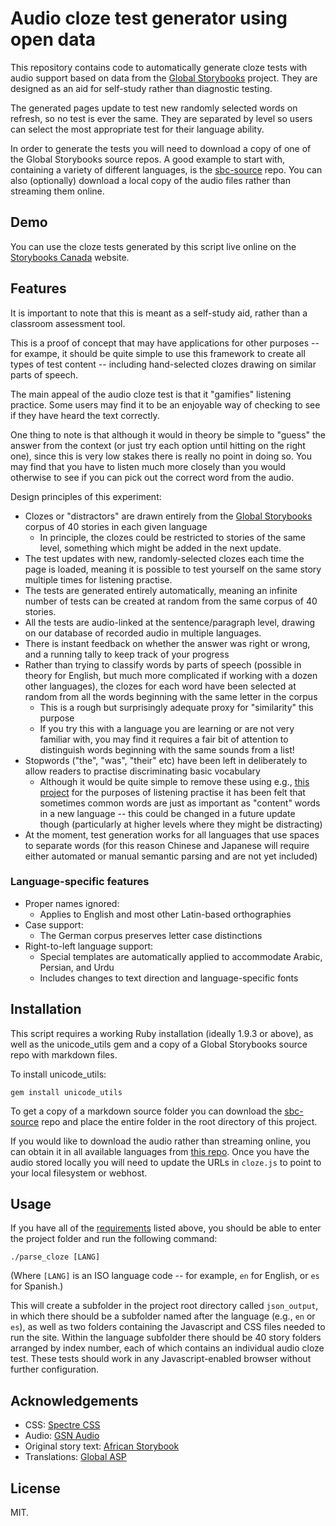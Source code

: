 # Audio cloze test generator using open data

This repository contains code to automatically generate cloze tests with audio support based on data from the [Global Storybooks](globalstorybooks.net) project. They are designed as an aid for self-study rather than diagnostic testing.

The generated pages update to test new randomly selected words on refresh, so no test is ever the same. They are separated by level so users can select the most appropriate test for their language ability.

In order to generate the tests you will need to download a copy of one of the Global Storybooks source repos. A good example to start with, containing a variety of different languages, is the [sbc-source](https://github.com/global-asp/sbc-source) repo. You can also (optionally) download a local copy of the audio files rather than streaming them online.

## Demo

You can use the cloze tests generated by this script live online on the [Storybooks Canada](http://storybookscanada.ca/cloze) website.

## Features

It is important to note that this is meant as a self-study aid, rather than a classroom assessment tool.

This is a proof of concept that may have applications for other purposes -- for exampe, it should be quite simple to use this framework to create all types of test content -- including hand-selected clozes drawing on similar parts of speech.

The main appeal of the audio cloze test is that it "gamifies" listening practice. Some users may find it to be an enjoyable way of checking to see if they have heard the text correctly.

One thing to note is that although it would in theory be simple to "guess" the answer from the context (or just try each option until hitting on the right one), since this is very low stakes there is really no point in doing so. You may find that you have to listen much more closely than you would otherwise to see if you can pick out the correct word from the audio.

Design principles of this experiment:

* Clozes or "distractors" are drawn entirely from the [Global Storybooks](globalstorybooks.net) corpus of 40 stories in each given language
  * In principle, the clozes could be restricted to stories of the same level, something which might be added in the next update.
* The test updates with new, randomly-selected clozes each time the page is loaded, meaning it is possible to test yourself on the same story multiple times for listening practise.
* The tests are generated entirely automatically, meaning an infinite number of tests can be created at random from the same corpus of 40 stories.
* All the tests are audio-linked at the sentence/paragraph level, drawing on our database of recorded audio in multiple languages.
* There is instant feedback on whether the answer was right or wrong, and a running tally to keep track of your progress
* Rather than trying to classify words by parts of speech (possible in theory for English, but much more complicated if working with a dozen other languages), the clozes for each word have been selected at random from all the words beginning with the same letter in the corpus
  * This is a rough but surprisingly adequate proxy for "similarity" this purpose
  * If you try this with a language you are learning or are not very familiar with, you may find it requires a fair bit of attention to distinguish words beginning with the same sounds from a list!
* Stopwords ("the", "was", "their" etc) have been left in deliberately to allow readers to practise discriminating basic vocabulary
  * Although it would be quite simple to remove these using e.g., [this project](https://github.com/6/stopwords-json) for the purposes of listening practise it has been felt that sometimes common words are just as important as "content" words in a new language -- this could be changed in a future update though (particularly at higher levels where they might be distracting)
* At the moment, test generation works for all languages that use spaces to separate words (for this reason Chinese and Japanese will require either automated or manual semantic parsing and are not yet included)

### Language-specific features

* Proper names ignored:
  * Applies to English and most other Latin-based orthographies
* Case support:
  * The German corpus preserves letter case distinctions
* Right-to-left language support:
  * Special templates are automatically applied to accommodate Arabic, Persian, and Urdu
  * Includes changes to text direction and language-specific fonts

## Installation

This script requires a working Ruby installation (ideally 1.9.3 or above), as well as the unicode_utils gem and a copy of a Global Storybooks source repo with markdown files.

To install unicode_utils:

    gem install unicode_utils

To get a copy of a markdown source folder you can download the [sbc-source](https://github.com/global-asp/sbc-source) repo and place the entire folder in the root directory of this project.

If you would like to download the audio rather than streaming online, you can obtain it in all available languages from [this repo](https://github.com/global-asp/gsn-audio). Once you have the audio stored locally you will need to update the URLs in `cloze.js` to point to your local filesystem or webhost.

## Usage

If you have all of the [requirements](#installation) listed above, you should be able to enter the project folder and run the following command:

    ./parse_cloze [LANG]

(Where `[LANG]` is an ISO language code -- for example, `en` for English, or `es` for Spanish.)

This will create a subfolder in the project root directory called `json_output`, in which there should be a subfolder named after the language (e.g., `en` or `es`), as well as two folders containing the Javascript and CSS files needed to run the site. Within the language subfolder there should be 40 story folders arranged by index number, each of which contains an individual audio cloze test. These tests should work in any Javascript-enabled browser without further configuration.

## Acknowledgements

* CSS: [Spectre CSS](https://github.com/picturepan2/spectre)
* Audio: [GSN Audio](https://github.com/global-asp/gsn-audio)
* Original story text: [African Storybook](http://africanstorybook.org)
* Translations: [Global ASP](https://github.com/global-asp/global-asp)

## License

MIT.
